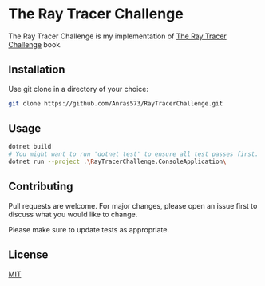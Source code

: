 # The Ray Tracer Challenge

The Ray Tracer Challenge is my implementation of [The Ray Tracer Challenge](https://pragprog.com/titles/jbtracer/the-ray-tracer-challenge/) book.

## Installation

Use git clone in a directory of your choice:

```bash
git clone https://github.com/Anras573/RayTracerChallenge.git
```

## Usage

```bash
dotnet build
# You might want to run 'dotnet test' to ensure all test passes first.
dotnet run --project .\RayTracerChallenge.ConsoleApplication\
```

## Contributing
Pull requests are welcome. For major changes, please open an issue first to discuss what you would like to change.

Please make sure to update tests as appropriate.

## License
[MIT](https://choosealicense.com/licenses/mit/)